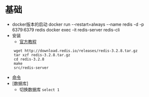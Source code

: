 

# 基础
* docker版本的启动
    docker run --restart=always --name redis -d -p 6379:6379 redis
    docker exec -it redis-server redis-cli
* 安装
    * [官方教程](https://redis.io/download)
```
    wget http://download.redis.io/releases/redis-3.2.8.tar.gz
    tar xzf redis-3.2.8.tar.gz
    cd redis-3.2.8
    make
    src/redis-server
```

* [命令](./commands.md)
* [数据库]
    * 切换数据库 `select 1`
